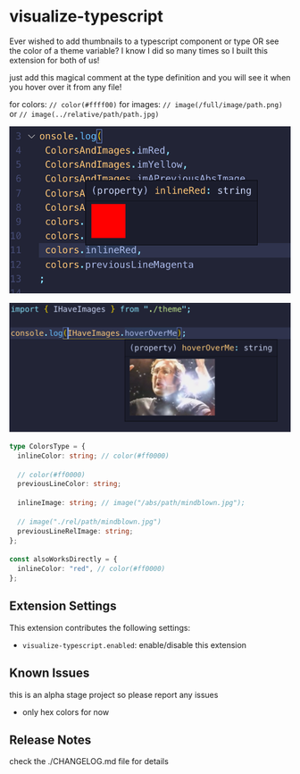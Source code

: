 # visualize-typescript

Ever wished to add thumbnails to a typescript component or type OR see the color of a theme variable? I know I did so many times so I built this extension for both of us!

just add this magical comment at the type definition and you will see it when you hover over it from any file!

for colors: `// color(#ffff00)`
for images: `// image(/full/image/path.png)` or `// image(../relative/path/path.jpg)`

![image](https://raw.githubusercontent.com/a7madgamal/vscode-visualize-typescript/main/images/colorPreview.png)

![image](https://raw.githubusercontent.com/a7madgamal/vscode-visualize-typescript/main/images/imagePreview.png)

```typescript
type ColorsType = {
  inlineColor: string; // color(#ff0000)

  // color(#ff0000)
  previousLineColor: string;

  inlineImage: string; // image("/abs/path/mindblown.jpg");

  // image("./rel/path/mindblown.jpg")
  previousLineRelImage: string;
};

const alsoWorksDirectly = {
  inlineColor: "red", // color(#ff0000)
};
```

## Extension Settings

This extension contributes the following settings:

- `visualize-typescript.enabled`: enable/disable this extension

## Known Issues

this is an alpha stage project so please report any issues

- only hex colors for now

## Release Notes

check the ./CHANGELOG.md file for details
